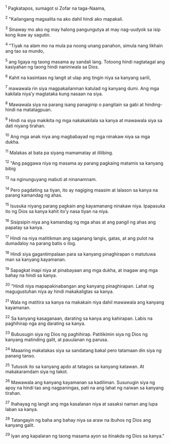 <sup>1</sup>
Pagkatapos, sumagot si Zofar na taga-Naama, 

<sup>2</sup>
"Kailangang magsalita na ako dahil hindi ako mapakali. 

<sup>3</sup>
Sinaway mo ako ng may halong pangungutya at may nag-uudyok sa isip kong ikaw ay sagutin. 

<sup>4</sup>
"Tiyak na alam mo na mula pa noong unang panahon, simula nang likhain ang tao sa mundo, 

<sup>5</sup>
ang ligaya ng taong masama ay sandali lang. Totoong hindi nagtatagal ang kasiyahan ng taong hindi naniniwala sa Dios. 

<sup>6</sup>
Kahit na kasintaas ng langit at ulap ang tingin niya sa kanyang sarili, 

<sup>7</sup>
mawawala rin siya magpakailanman katulad ng kanyang dumi. Ang mga kakilala niyaʼy magtataka kung nasaan na siya. 

<sup>8</sup>
Mawawala siya na parang isang panaginip o pangitain sa gabi at hinding-hindi na matatagpuan. 

<sup>9</sup>
Hindi na siya makikita ng mga nakakakilala sa kanya at mawawala siya sa dati niyang tirahan. 

<sup>10</sup>
Ang mga anak niya ang magbabayad ng mga ninakaw niya sa mga dukha. 

<sup>11</sup>
Malakas at bata pa siyang mamamatay at ililibing. 

<sup>12</sup>
"Ang paggawa niya ng masama ay parang pagkaing matamis sa kanyang bibig 

<sup>13</sup>
na nginunguyang mabuti at ninanamnam. 

<sup>14</sup>
Pero pagdating sa tiyan, ito ay nagiging maasim at lalason sa kanya na parang kamandag ng ahas. 

<sup>15</sup>
Isusuka niyang parang pagkain ang kayamanang ninakaw niya. Ipapasuka ito ng Dios sa kanya kahit itoʼy nasa tiyan na niya. 

<sup>16</sup>
Sisipsipin niya ang kamandag ng mga ahas at ang pangil ng ahas ang papatay sa kanya. 

<sup>17</sup>
Hindi na niya matitikman ang saganang langis, gatas, at ang pulot na dumadaloy na parang batis o ilog. 

<sup>18</sup>
Hindi siya gagantimpalaan para sa kanyang pinaghirapan o matutuwa man sa kanyang kayamanan. 

<sup>19</sup>
Sapagkat inapi niya at pinabayaan ang mga dukha, at inagaw ang mga bahay na hindi sa kanya. 

<sup>20</sup>
"Hindi niya mapapakinabangan ang kanyang pinaghirapan. Lahat ng magugustuhan niya ay hindi makakaligtas sa kanya. 

<sup>21</sup>
Wala ng matitira sa kanya na makakain niya dahil mawawala ang kanyang kayamanan. 

<sup>22</sup>
Sa kanyang kasaganaan, darating sa kanya ang kahirapan. Labis na paghihirap nga ang darating sa kanya. 

<sup>23</sup>
Bubusugin siya ng Dios ng paghihirap. Patitikimin siya ng Dios ng kanyang matinding galit, at pauulanan ng parusa. 

<sup>24</sup>
Maaaring makatakas siya sa sandatang bakal pero tatamaan din siya ng panang tanso. 

<sup>25</sup>
Tutusok ito sa kanyang apdo at tatagos sa kanyang katawan. At makakaramdam siya ng takot. 

<sup>26</sup>
Mawawala ang kanyang kayamanan sa kadiliman. Susunugin siya ng apoy na hindi tao ang nagpaningas, pati na ang lahat ng naiwan sa kanyang tirahan. 

<sup>27</sup>
Ihahayag ng langit ang mga kasalanan niya at sasaksi naman ang lupa laban sa kanya. 

<sup>28</sup>
Tatangayin ng baha ang bahay niya sa araw na ibuhos ng Dios ang kanyang galit. 

<sup>29</sup>
Iyan ang kapalaran ng taong masama ayon sa itinakda ng Dios sa kanya."